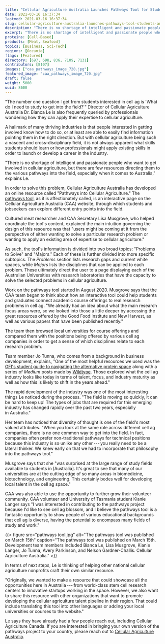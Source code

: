 ```yaml
---
title: "Cellular Agriculture Australia Launches Pathways Tool for Students and Professionals"
date: 2021-03-16 16:37:34
lastmod: 2021-03-16 16:37:34
slug: cellular-agriculture-australia-launches-pathways-tool-students-and-professionals
description: "There is no shortage of intelligent and passionate people who want to get involved in cellular agriculture, but there are few resources directing them to the various pathways into the field. In order to solve this problem, Cellular Agriculture Australia has developed an online resource called “Pathways into Cellular Agriculture.”"
excerpt: "There is no shortage of intelligent and passionate people who want to get involved in cellular agriculture, but there are few resources directing them to the various pathways into the field. In order to solve this problem, Cellular Agriculture Australia has developed an online resource called “Pathways into Cellular Agriculture.”"
proteins: [Cell-Based]
products: [Meat, Seafood]
topics: [Business, Sci-Tech]
regions: [Oceania]
flags: [Featured]
directory: [697, 698, 836, 7109, 7131]
contributors: [8107]
images: ["caa_pathways_image_720.jpg"]
featured_image: "caa_pathways_image_720.jpg"
draft: false
weight: 5000
uuid: 8600
---
```

"The number one question I get from students interested in cell ag is
'What do I need to study to get into the field?'" Director of Cellular
Agriculture Australia Dr. Bianca Le is also frequently queried by
professionals wondering how they can apply their expertise to
cellular agriculture.

A hallmark of many thriving industries is that people interested in
getting involved know how to do so, or at least are able to easily find
information pointing them in the right direction. But with cellular
agriculture being such a nascent and cross-disciplinary field, it is not
always apparent what skills students should learn or how professionals
might apply existing skills in order to launch or develop a career in
the industry.

"There is no shortage of intelligent and passionate people who want to
get involved in cellular agriculture, but there are few resources
directing them to the various pathways into the field, especially when
it comes to Australia," explains Le.

In order to solve this problem, Cellular Agriculture Australia has
developed an online resource called "Pathways into Cellular
Agriculture." The [pathways
tool](https://pathways.cellularagricultureaustralia.org/), as it is
affectionately called, is an interactive page on the Cellular
Agriculture Australia (CAA) website, through which students and
jobseekers can explore different entry points into the field.

Cultured meat researcher and CAA Secretary Lisa Musgrove, who helped
coordinate the tool's content, explained the main intuition governing
the design of this resource was that "users might be coming at it from
the perspective of either wanting to solve a particular research problem
or wanting to apply an existing area of expertise to
cellular agriculture."

As such, the tool's information is divided into two broad topics:
"Problems to Solve" and "Majors." Each of these is further divided into
more specific subtopics. The *Problems* section lists research gaps and
current white spaces, while *Majors* lists the disciplines that can be
applied to each problem. These ultimately direct the user to a page
displaying each of the Australian Universities with research
laboratories that have the capacity to solve the selected problems in
cellular agriculture.

Work on the pathways tool started in August 2020. Musgrove says that the
CAA team began to think about how an interactive tool could help
students and graduates connect academic course offerings to real
research problems in cell ag. "We already had an idea about what the
main research focus areas were, so we looked into those a little deeper
by accessing the great resources offered by the Good Food Institute and
New Harvest, as well as various papers that have been
published recently."

The team then browsed local universities for course offerings and
compared them with the positions being offered by various cell ag
companies in order to get a sense of which disciplines relate to each
research problem.

Team member Jo Tunna, who comes from a background in business
development, explains, "One of the most helpful resources we used was
the [GFI's student guide to navigating the alternative protein
space](https://docs.google.com/document/d/1hAl_qJdEA6yfvnX266RcOrUzFbeAa4uChioF-X2byCQ/edit)
along with a series of *Medium* posts made by
[Wildtype](https://medium.com/@wild_type/wild-type-food-for-thought-4-4031781e39a6).
Those explored what the cell ag industry looks like today in terms of
talent, focus, and industry maturity as well as how this is likely to
shift in the years ahead."

The rapid development of the industry was one of the most interesting
things Le noticed during the process. "The field is moving so quickly,
it can be hard to keep up! The types of jobs that are required for this
emerging industry has changed rapidly over the past two years,
especially in Australia."

Her team has noticed that diversity of thought is one of the field's
most valued attributes. "When you look at the same role across different
cell ag companies, there is no one common way to get into the field. In
fact, companies often prefer non-traditional pathways for technical
positions because this industry is so unlike any other --- you really
need to be a lateral thinker. We knew early on that we had to
incorporate that philosophy into the pathways tool."

Musgrove says that she "was surprised at the large range of study fields
available to students in \[Australia\]. It's great to see that many of
our universities are at the cutting edge of so many areas in
biomedicine, biotechnology, and engineering. This certainly bodes well
for developing local talent in the cell ag space."

CAA was also able to use the opportunity to further grow their volunteer
community. CAA volunteer and University of Tasmania student Kianie
Langer says "I was interested in contributing to the pathways project
because I'd like to see cell ag blossom, and I believe the pathways tool
is a fantastic opportunity to show people of various educational
backgrounds that cell ag is diverse, having the potential to encompass
many fields of study and work."

{{< figure src="pathways tool.jpg" alt="The pathways tool was published on March 15th" caption="The pathways tool was published on March 15th. Development team members included Bianca Le, Lisa Musgrove, Kianie Langer, Jo Tunna, Avery Parkinson, and Nelson Gardner-Challis. Cellular Agriculture Australia." >}}

In terms of next steps, Le is thinking of helping other national
cellular agriculture nonprofits craft their own similar resource.

"Originally, we wanted to make a resource that could showcase all the
opportunities here in Australia --- from world-class stem cell research
centers to innovative startups working in the space. However, we also
want to share this resource with other organizations that want to
promote developing the cellular agriculture talent pipeline in their
region. That could include translating this tool into other languages or
adding your local universities or courses to the website."

Le says they have already had a few people reach out, including Cellular
Agriculture Canada. If you are interested in bringing your own version
of the pathways project to your country, please reach out to [Cellular
Agriculture Australia](https://cellularagricultureaustralia.org/).
